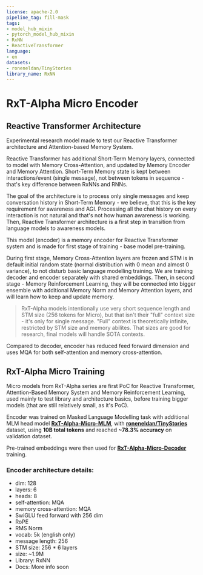 ```yaml
---
license: apache-2.0
pipeline_tag: fill-mask
tags:
- model_hub_mixin
- pytorch_model_hub_mixin
- RxNN
- ReactiveTransformer
language:
- en
datasets:
- roneneldan/TinyStories
library_name: RxNN
---
```


# RxT-Alpha Micro Encoder
## Reactive Transformer Architecture
Experimental research model made to test our Reactive Transformer architecture and Attention-based Memory System.

Reactive Transformer has additional Short-Term Memory layers, connected to model with Memory Cross-Attention, and updated by Memory Encoder and Memory Attention.
Short-Term Memory state is kept between interactions/event (single message), not between tokens in sequence - that's key difference between RxNNs and RNNs.

The goal of the architecture is to process only single messages and keep conversation history in Short-Term Memory - we believe, that this is the key requirement
for awareness and AGI. Processing all the chat history on every interaction is not natural and that's not how human awareness is working. Then, Reactive Transformer
architecture is a first step in transition from language models to awareness models.

This model (encoder) is a memory encoder for Reactive Transformer system and is made for first stage of training - base model pre-training.

During first stage, Memory Cross-Attention layers are frozen and STM is in default initial random state (normal distribution with 0 mean and almost 0 variance),
to not disturb basic language modelling training. We are training decoder and encoder separately with shared embeddings. Then, in second stage - Memory Reinforcement
Learning, they will be connected into bigger ensemble with additional Memory Norm and Memory Attention layers, and will learn how to keep and update memory.

> RxT-Alpha models intentionally use very short sequence length and STM size (256 tokens for Micro), but that isn't their "full" context size - it's only for single
> message. "Full" context is theoretically infinite, restricted by STM size and memory abilites. That sizes are good for research, final models will handle SOTA contexts.

Compared to decoder, encoder has reduced feed forward dimension and uses MQA for both self-attention and memory cross-attention.

## RxT-Alpha Micro Training
Micro models from RxT-Alpha series are first PoC for Reactive Transformer, Attention-Based Memory System and Memory Reinforcement Learning,
used mainly to test library and architecture basics, before training bigger models (that are still relatively small, as it's PoC).

Encoder was trained on Masked Language Modelling task with additional MLM head model [**RxT-Alpha-Micro-MLM**](https://huggingface.co/ReactiveAI/RxT-Alpha-Micro-MLM),
with [**roneneldan/TinyStories**](https://huggingface.co/datasets/roneneldan/TinyStories) dataset, using **10B total tokens** and reached **~78.3% accuracy** on
validation dataset.

Pre-trained embeddings were then used for [**RxT-Alpha-Micro-Decoder**](https://huggingface.co/ReactiveAI/RxT-Alpha-Micro-Decoder) training.

### Encoder architecture details:
- dim: 128
- layers: 6
- heads: 8
- self-attention: MQA
- memory cross-attention: MQA
- SwiGLU feed forward with 256 dim
- RoPE
- RMS Norm
- vocab: 5k (english only)
- message length: 256
- STM size: 256 * 6 layers
- size: ~1.9M
- Library: RxNN
- Docs: More info soon